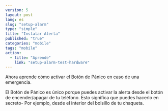 ```yaml
---
version: 5
layout: post
lang: es
slug: "setup-alarm"
type: "simple"
title: "Instalar Alerta"
published: "true"
categories: "mobile"
tags: "mobile"
action: 
  - title: "Aprende"
    link: "setup-alarm-test-hardware"
---
```


Ahora aprende cómo activar el Botón de Pánico en caso de una emergencia.

El Botón de Pánico es único porque puedes activar la alerta desde el botón de encender/apagar de tu teléfono. Esto significa que puedes hacerlo en secreto- Por ejemplo, desde el interior del bolsillo de tu chaqueta.
